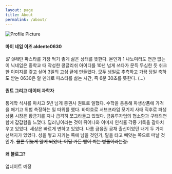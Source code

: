 ```yaml
---
layout: page
title: About
permalink: /about/
---
```


<img src="{{ site.baseurl }}/assets/profile-placeholder.jpg" title="Profile Picture" class="profile">
  
#### 마이 네임 이즈 aldente0630
  
*알 덴테*란 파스타를 가장 먹기 좋게 삶은 상태를 뜻한다. 본인과 1 나노미터도 연관 없는 이 닉네임은 중학교 때 작성한 콩글리쉬 아이디를 10년 넘게 쓰다가 문득 무심한 듯 쉬크한 이미지를 갖고 싶어 3일의 고심 끝에 만들었다. 모두 생일로 추측하고 가끔 당일 축하도 받는 0630은 알 덴테로 파스타를 삶는 시간, 즉 6분 30초를 뜻한다. (...)

#### 퀀트 그리고 데이터 과학자

통계학 석사를 마치고 5년 넘게 증권사 퀀트로 일했다. 수학을 응용해 파생상품에 가격을 매기고 위험 측정하는 일 따위를 했다. 바야흐로 서브프라임 모기지 사태 직후로 파생상품 시장은 황금기를 지나 급격히 쪼그라들고 있었다. 금융투자업의 협소함과 구태의연함에 갑갑함을 느꼈다. 딥러닝이라는 것이 튀어나와 이미지 인식률 각종 기록을 갈아치우고 있었다. 세상은 빠르게 변하고 있었다. 나름 금융권 공채 출신이었던 내게 두 가지 선택지가 있었다. 성을 쌓고 지키는 쪽에 남을 것인가, 말을 타고 빼앗는 쪽으로 떠날 것인가. ~~물론 뒤늦게 알게 되었다, 어딜 가든 뺑이 치는 병졸이라는걸.~~ 

#### 왜 블로그?

업데이트 예정
  

